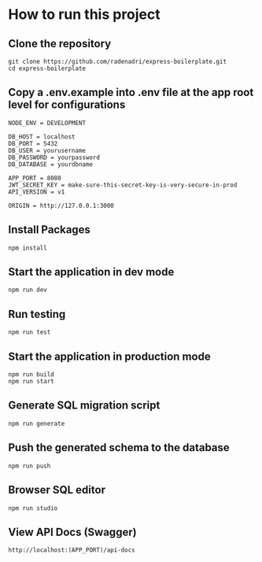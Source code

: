 # How to run this project

## Clone the repository

    git clone https://github.com/radenadri/express-boilerplate.git
    cd express-boilerplate

## Copy a .env.example into .env file at the app root level for configurations

    NODE_ENV = DEVELOPMENT

    DB_HOST = localhost
    DB_PORT = 5432
    DB_USER = yourusername
    DB_PASSWORD = yourpassword
    DB_DATABASE = yourdbname

    APP_PORT = 8080
    JWT_SECRET_KEY = make-sure-this-secret-key-is-very-secure-in-prod
    API_VERSION = v1

    ORIGIN = http://127.0.0.1:3000

## Install Packages

    npm install

## Start the application in dev mode

    npm run dev

## Run testing

    npm run test

## Start the application in production mode

    npm run build
    npm run start

## Generate SQL migration script

    npm run generate

## Push the generated schema to the database

    npm run push

## Browser SQL editor

    npm run studio

## View API Docs (Swagger)

    http://localhost:(APP_PORT)/api-docs